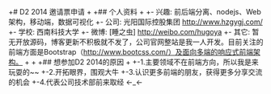 +# D2 2014 邀请票申请
+
+## 个人资料
+
+- 兴趣: 前后端分离、nodejs、Web架构，移动端，数据可视化
+- 公司: 光阳国际控股集团 http://www.hzgygj.com/
+- 学校: 西南科技大学
+- 微博: [睡之虫] http://weibo.com/hugoya
+- 其它: 暂无开放源码，博客更新不积极就不发了，公司官网整站是我一人开发。目前关注的前端方面是Bootstrap（http://www.bootcss.com/）及面向多端的响应式前端架构。
+
+
+## 想参加D2 2014的原因
+
+-1.主要领域不在前端方向，所以我是来玩耍的~~
+-2.开拓眼界，围观大牛
+-3.认识更多前端的朋友，获得更多分享交流的机会
+-4.代表公司技术部前来取经 ←_←
